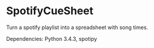 # SpotifyCueSheet
Turn a spotify playlist into a spreadsheet with song times.

Dependencies: Python 3.4.3, spotipy